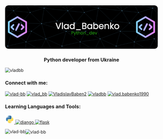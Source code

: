 <p align="center"> <img src="header.png" alt="Vladyslav Babenko" /> </p> 

<h3 align="center">Python developer from Ukraine</h3>

<p align="left"> <img src="https://komarev.com/ghpvc/?username=vladbb&label=Profile%20views&color=0e75b6&style=plastic" alt="vladbb" /> </p>

<h3 align="left">Connect with me:</h3>
<p align="left">
<a href="https://github.com/vlad-bb" target="blank"><img align="center" src="https://github.com/fluidicon.png" alt="vlad-bb" height="30" width="30" /></a>
<a href="https://www.hackerrank.com/vlad_bb" target="blank"><img align="center" src="https://raw.githubusercontent.com/rahuldkjain/github-profile-readme-generator/master/src/images/icons/Social/hackerrank.svg" alt="vlad_bb" height="30" width="40" /></a>
<a href="https://twitter.com/VladislavBaben2" target="blank"><img align="center" src="https://raw.githubusercontent.com/rahuldkjain/github-profile-readme-generator/master/src/images/icons/Social/twitter.svg" alt="VladislavBaben2" height="30" width="40" /></a>
<a href="https://www.linkedin.com/in/vladbb" target="blank"><img align="center" src="https://raw.githubusercontent.com/rahuldkjain/github-profile-readme-generator/master/src/images/icons/Social/linked-in-alt.svg" alt="vladbb" height="30" width="40" /></a>
<a href="https://www.facebook.com/vlad.babenko1990" target="blank"><img align="center" src="https://raw.githubusercontent.com/rahuldkjain/github-profile-readme-generator/master/src/images/icons/Social/facebook.svg" alt="vlad.babenko1990" height="30" width="40" /></a>
</p>

<h3 align="left">Learning Languages and Tools:</h3>
<p align="left"> 
<a href="https://www.python.org" target="_blank" rel="noreferrer"> <img src="https://raw.githubusercontent.com/devicons/devicon/master/icons/python/python-original.svg" alt="python" width="30" height="30"/> </a> 
<a href="https://www.djangoproject.com" target="_blank" rel="noreferrer"> <img src="https://upload.wikimedia.org/wikipedia/commons/7/75/Django_logo.svg" alt="django" width="90" height="30"/> </a> 
<a href="https://flask.palletsprojects.com/en/2.2.x/" target="_blank" rel="noreferrer"> <img src="https://upload.wikimedia.org/wikipedia/commons/thumb/3/3c/Flask_logo.svg/1200px-Flask_logo.svg.png" alt="flask" width="90" height="30"/> </a>
</p>

<p><img align="left" src="https://github-readme-stats.vercel.app/api/top-langs?username=vlad-bb&show_icons=true&theme=dracula&locale=en&layout=compact" alt="vlad-bb" height="160" /></p>
<p><img align="center" src="https://github-readme-stats.vercel.app/api?username=vlad-bb&show_icons=true&theme=dracula&locale=en&hide_border=true" alt="vlad-bb" height="160"/></p>
